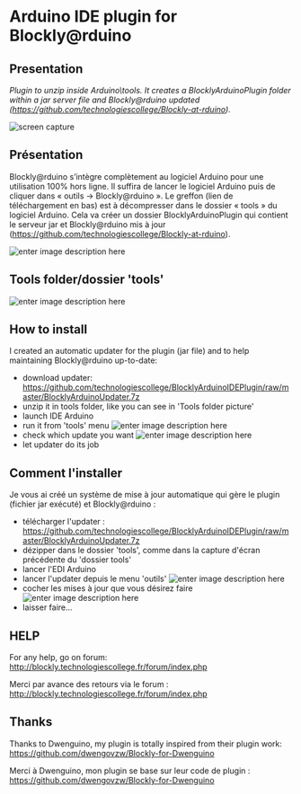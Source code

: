 

# Arduino IDE plugin for Blockly@rduino

## Presentation

*Plugin to unzip inside Arduino\tools\.
It creates a BlocklyArduinoPlugin folder within a jar server file and Blockly@rduino updated (https://github.com/technologiescollege/Blockly-at-rduino).*

![screen capture](https://raw.githubusercontent.com/technologiescollege/BlocklyArduinoIDEPlugin/master/capture_en.jpg)

## Présentation

Blockly@rduino s’intègre complètement au logiciel Arduino pour une utilisation 100% hors ligne. Il suffira de lancer le logiciel Arduino puis de cliquer dans « outils -> Blockly@rduino ». Le greffon (lien de téléchargement en bas) est à décompresser dans le dossier « tools » du logiciel Arduino. Cela va créer un dossier BlocklyArduinoPlugin qui contient le serveur jar et Blockly@rduino mis à jour (https://github.com/technologiescollege/Blockly-at-rduino).

![enter image description here](https://raw.githubusercontent.com/technologiescollege/BlocklyArduinoIDEPlugin/master/capture_fr.jpg)

## Tools folder/dossier 'tools'

![enter image description here](https://raw.githubusercontent.com/technologiescollege/BlocklyArduinoIDEPlugin/master/arborescence.jpg)

## How to install

I created an automatic updater for the plugin (jar file) and to help maintaining Blockly@rduino up-to-date:
 - download updater: https://github.com/technologiescollege/BlocklyArduinoIDEPlugin/raw/master/BlocklyArduinoUpdater.7z
 - unzip it in tools folder, like you can see in 'Tools folder picture'
 - launch IDE Arduino
 - run it from 'tools' menu
 ![enter image description here](https://raw.githubusercontent.com/technologiescollege/BlocklyArduinoIDEPlugin/master/updater1.jpg)
 - check which update you want
 ![enter image description here](https://raw.githubusercontent.com/technologiescollege/BlocklyArduinoIDEPlugin/master/updater2.jpg)
 - let updater do its job

## Comment l'installer

Je vous ai créé un système de mise à jour automatique qui gère le plugin (fichier jar exécuté) et Blockly@rduino :

 - télécharger l'updater :
   https://github.com/technologiescollege/BlocklyArduinoIDEPlugin/raw/master/BlocklyArduinoUpdater.7z   
 - dézipper dans le dossier 'tools', comme dans la capture d'écran précédente du 'dossier tools'   
 - lancer l'EDI Arduino
 - lancer l'updater depuis le menu 'outils'
 ![enter image description here](https://raw.githubusercontent.com/technologiescollege/BlocklyArduinoIDEPlugin/master/updater1.jpg)
 - cocher les mises à jour que vous désirez faire
 ![enter image description here](https://raw.githubusercontent.com/technologiescollege/BlocklyArduinoIDEPlugin/master/updater2.jpg)
 - laisser faire...

## HELP

For any help, go on forum: http://blockly.technologiescollege.fr/forum/index.php

Merci par avance des retours via le forum : http://blockly.technologiescollege.fr/forum/index.php

## Thanks

Thanks to Dwenguino, my plugin is totally inspired from their plugin work: https://github.com/dwengovzw/Blockly-for-Dwenguino

Merci à Dwenguino, mon plugin se base sur leur code de plugin : https://github.com/dwengovzw/Blockly-for-Dwenguino
